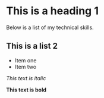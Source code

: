 # This is a heading 1

Below is a list of my technical skills.

## This is a list 2
* Item one
* Item two

*This text is italic*

**This text is bold**

